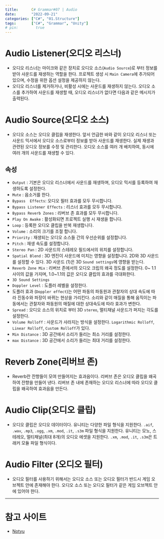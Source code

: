 ```yaml
---
title:      C# Grammar#07 | Audio
date:       "2022-09-21"
categories: ["C#", "01.Structure"]
tags:       ["C#", "Grammar", "Unity"]
# pin:        true
---
```


# Audio Listener(오디오 리스너) 
- 오디오 리스너는 마이크와 같은 장치로 오디오 소스(```Audio Source```)로 부터 정보를 받아 사운드를 재생하는 역할을 한다. 프로젝트 생성 시 ```Main Camera```에 추가되어 있으며, 수정을 위한 옵션 설정을 제공하지 않는다.   
- 오디오 리스너를 제거하거나, 비활성 시에는 사운드를 재생하지 않는다. 오디오 소스를 추가하여 사운드를 재생할 때, 오디오 리스너가 없다면 다음과 같은 메시지가 출력된다. 

# Audio Source(오디오 소스)
- 오디오 소스는 오디오 클립을 재생한다. 앞서 언급한 바와 같이 오디오 리스너 또는 사운드 믹서에서 오디오 소스로부터 정보를 받아 사운드를 재생한다. 실제 재생과 관련된 오디오 정보를 수정 및 관리한다. 오디오 소스를 여러 개 배치하여, 동시에 여러 개의 사운드를 재생할 수 있다. 
    
## 속성
- ```Output``` : 기본은 오디오 리스너에서 사운드를 재생하며, 오디오 믹서를 등록하여 재생하도록 설정한다.
- ```Mute``` : 음소거를 한다.
- ```Bypass  Effects```: 오디오 필터 효과를 모두 무시합니다. 
- ```Bypass Listener Effects``` : 리스너 효과를 모두 무시합니다.
- ```Bypass Reverb Zones``` : 리버브 존 효과를 모두 무시합니다.
- ```Play On Awake``` : 활성화되면 프로젝트 실행 시 재생을 합니다. 
- ```Loop``` : 등록한 오디오 클립을 반복 재생합니다.
- ```Volume``` : 소리의 크기를 조절 합니다. 
- ```Priority``` : 재생되는 오디오 소스들 간의 우선순위를 설정합니다. 
- ```Pitch``` : 재생 속도를 설정합니다.
- ```Stereo Pan``` : 2D 사운드의 스테레오 필드에서의 위치를 설정합니다.
- ```Spatial Blend``` :  3D 엔진이 사운드에 미치는 영향을 설정합니다.  2D와 3D 사운드를 설정할 수 있다. 3D 사운드 (1)은 3D ```Sound settings```에 영향을 받는다.
- ```Reverb Zone Mix``` : 리버브 존에서의 오디오 크립의 왜곡 정도를 설정한다. 0~ 1.1 사이의 값을 가지며, 1.0~1.1의 값은 오디오 클립의 효과를 극대화한다. 
- ```3D Sound Settings``` 
- ```Doppler Level``` : 도플러 레벨을 설정한다. 
- 도플러 효과 (```Doppler effect```)는 어떤 파동의 파동원과 관찰자의 상대 속도에 따라 진동수와 파장이 바뀌는 현상을 가리킨다. 소리와 같이 매질을 통해 움직이는 파동에서는 관찰자와 파동원의 매질에 대한 상대속도에 따라 효과가 변한다.
- ```Spread``` : 오디오 소스의 위치로 부터 3D ```stereo```, 멀티채널 사운드가 퍼지는 각도를 설정한다.  
- ```Volume Rolloff``` : 사운드가 사라지는 방식을 설정한다. ```Logarithmic Rolloff```, ```Linear Rolloff```, ```Custom Rolloff```가 있다.
- ```Min Distance``` : 3D 공간에서 소리가 들리는 최소 거리를 설정한다.
- ```max Distance``` : 3D 공간에서 소리가 들리는 최대 거리를 설정한다.

# Reverb Zone(리버브 존)
- Reverb란 잔향들이 모여 만들어지는 효과음이다. 리버브 존은 오디오 클립을 왜곡하여 잔향을 만들어 낸다. 리버브 존 내에 존재하는 오디오 리스너에 따라 오디오 클립을 왜곡하여 효과음을 만든다.

# Audio Clip(오디오 클립)
- 오디오 클립은 오디오 데이터이다. 유니티는 다양한 파일 형식을 지원한다. ```.aif```, ```.wav```, ```.mp3```, ```.ogg```, ```.xm```, ```.mod```, ```.it```, ```.s3m``` 파일 형식을 지원한다. 유니티는 모노, 스테레오, 멀티채널(최대 8개)의 오디오 에셋을 지원한다. ```.xm```, ```.mod```, ```.it```, ```.s3m```은 트래커 모듈 파일 형식이다.

# Audio Filter (오디오 필터)
- 오디오 필터를 사용하기 위해서는 오디오 소스 또는 오디오 필터가 반드시 게임 오브젝트 안에 존재해야 한다. 오디오 소스 또는 오디오 필터가 같은 게임 오브젝트 안에 있어야 한다.


---

# 참고 사이트
- [Notyu](https://notyu.tistory.com/57)